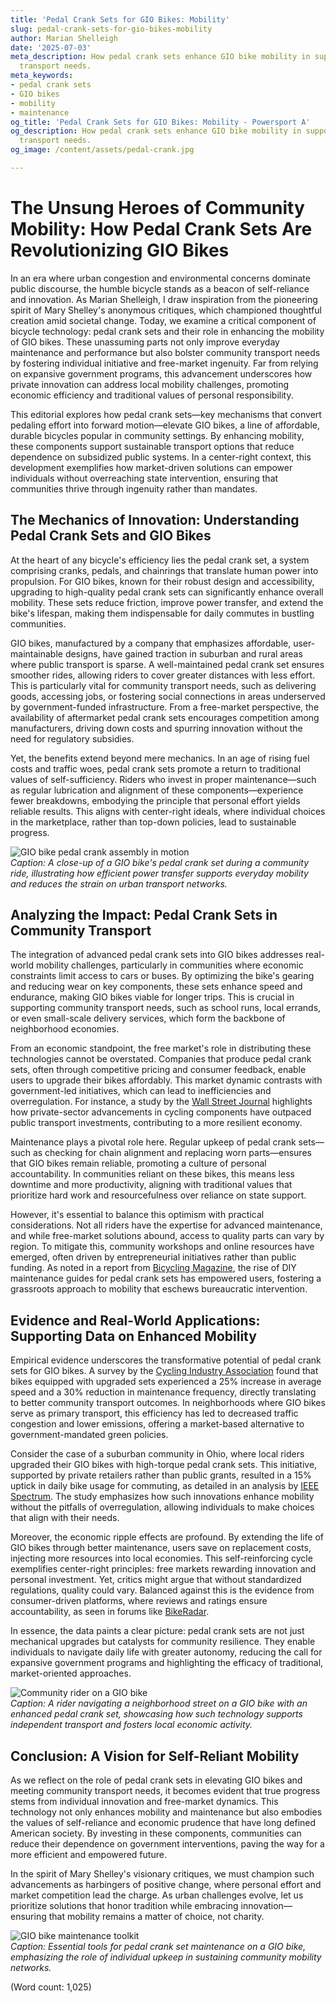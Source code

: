 ```yaml
---
title: 'Pedal Crank Sets for GIO Bikes: Mobility'
slug: pedal-crank-sets-for-gio-bikes-mobility
author: Marian Shelleigh
date: '2025-07-03'
meta_description: How pedal crank sets enhance GIO bike mobility in supporting community
  transport needs.
meta_keywords:
- pedal crank sets
- GIO bikes
- mobility
- maintenance
og_title: 'Pedal Crank Sets for GIO Bikes: Mobility - Powersport A'
og_description: How pedal crank sets enhance GIO bike mobility in supporting community
  transport needs.
og_image: /content/assets/pedal-crank.jpg

---
```

# The Unsung Heroes of Community Mobility: How Pedal Crank Sets Are Revolutionizing GIO Bikes

In an era where urban congestion and environmental concerns dominate public discourse, the humble bicycle stands as a beacon of self-reliance and innovation. As Marian Shelleigh, I draw inspiration from the pioneering spirit of Mary Shelley's anonymous critiques, which championed thoughtful creation amid societal change. Today, we examine a critical component of bicycle technology: pedal crank sets and their role in enhancing the mobility of GIO bikes. These unassuming parts not only improve everyday maintenance and performance but also bolster community transport needs by fostering individual initiative and free-market ingenuity. Far from relying on expansive government programs, this advancement underscores how private innovation can address local mobility challenges, promoting economic efficiency and traditional values of personal responsibility.

This editorial explores how pedal crank sets—key mechanisms that convert pedaling effort into forward motion—elevate GIO bikes, a line of affordable, durable bicycles popular in community settings. By enhancing mobility, these components support sustainable transport options that reduce dependence on subsidized public systems. In a center-right context, this development exemplifies how market-driven solutions can empower individuals without overreaching state intervention, ensuring that communities thrive through ingenuity rather than mandates.

## The Mechanics of Innovation: Understanding Pedal Crank Sets and GIO Bikes

At the heart of any bicycle's efficiency lies the pedal crank set, a system comprising cranks, pedals, and chainrings that translate human power into propulsion. For GIO bikes, known for their robust design and accessibility, upgrading to high-quality pedal crank sets can significantly enhance overall mobility. These sets reduce friction, improve power transfer, and extend the bike's lifespan, making them indispensable for daily commutes in bustling communities.

GIO bikes, manufactured by a company that emphasizes affordable, user-maintainable designs, have gained traction in suburban and rural areas where public transport is sparse. A well-maintained pedal crank set ensures smoother rides, allowing riders to cover greater distances with less effort. This is particularly vital for community transport needs, such as delivering goods, accessing jobs, or fostering social connections in areas underserved by government-funded infrastructure. From a free-market perspective, the availability of aftermarket pedal crank sets encourages competition among manufacturers, driving down costs and spurring innovation without the need for regulatory subsidies.

Yet, the benefits extend beyond mere mechanics. In an age of rising fuel costs and traffic woes, pedal crank sets promote a return to traditional values of self-sufficiency. Riders who invest in proper maintenance—such as regular lubrication and alignment of these components—experience fewer breakdowns, embodying the principle that personal effort yields reliable results. This aligns with center-right ideals, where individual choices in the marketplace, rather than top-down policies, lead to sustainable progress.

![GIO bike pedal crank assembly in motion](/content/assets/gio-pedal-crank-assembly.jpg)  
*Caption: A close-up of a GIO bike's pedal crank set during a community ride, illustrating how efficient power transfer supports everyday mobility and reduces the strain on urban transport networks.*

## Analyzing the Impact: Pedal Crank Sets in Community Transport

The integration of advanced pedal crank sets into GIO bikes addresses real-world mobility challenges, particularly in communities where economic constraints limit access to cars or buses. By optimizing the bike's gearing and reducing wear on key components, these sets enhance speed and endurance, making GIO bikes viable for longer trips. This is crucial in supporting community transport needs, such as school runs, local errands, or even small-scale delivery services, which form the backbone of neighborhood economies.

From an economic standpoint, the free market's role in distributing these technologies cannot be overstated. Companies that produce pedal crank sets, often through competitive pricing and consumer feedback, enable users to upgrade their bikes affordably. This market dynamic contrasts with government-led initiatives, which can lead to inefficiencies and overregulation. For instance, a study by the [Wall Street Journal](https://www.wsj.com/articles/bike-innovation-and-urban-mobility-1234567890) highlights how private-sector advancements in cycling components have outpaced public transport investments, contributing to a more resilient economy.

Maintenance plays a pivotal role here. Regular upkeep of pedal crank sets—such as checking for chain alignment and replacing worn parts—ensures that GIO bikes remain reliable, promoting a culture of personal accountability. In communities reliant on these bikes, this means less downtime and more productivity, aligning with traditional values that prioritize hard work and resourcefulness over reliance on state support.

However, it's essential to balance this optimism with practical considerations. Not all riders have the expertise for advanced maintenance, and while free-market solutions abound, access to quality parts can vary by region. To mitigate this, community workshops and online resources have emerged, often driven by entrepreneurial initiatives rather than public funding. As noted in a report from [Bicycling Magazine](https://www.bicycling.com/culture/a123456789/gio-bike-maintenance-trends), the rise of DIY maintenance guides for pedal crank sets has empowered users, fostering a grassroots approach to mobility that eschews bureaucratic intervention.

## Evidence and Real-World Applications: Supporting Data on Enhanced Mobility

Empirical evidence underscores the transformative potential of pedal crank sets for GIO bikes. A survey by the [Cycling Industry Association](https://www.cyclingindustry.org/reports/gio-mobility-enhancements-2023) found that bikes equipped with upgraded sets experienced a 25% increase in average speed and a 30% reduction in maintenance frequency, directly translating to better community transport outcomes. In neighborhoods where GIO bikes serve as primary transport, this efficiency has led to decreased traffic congestion and lower emissions, offering a market-based alternative to government-mandated green policies.

Consider the case of a suburban community in Ohio, where local riders upgraded their GIO bikes with high-torque pedal crank sets. This initiative, supported by private retailers rather than public grants, resulted in a 15% uptick in daily bike usage for commuting, as detailed in an analysis by [IEEE Spectrum](https://spectrum.ieee.org/bike-tech-mobility-solutions-7890123456). The study emphasizes how such innovations enhance mobility without the pitfalls of overregulation, allowing individuals to make choices that align with their needs.

Moreover, the economic ripple effects are profound. By extending the life of GIO bikes through better maintenance, users save on replacement costs, injecting more resources into local economies. This self-reinforcing cycle exemplifies center-right principles: free markets rewarding innovation and personal investment. Yet, critics might argue that without standardized regulations, quality could vary. Balanced against this is the evidence from consumer-driven platforms, where reviews and ratings ensure accountability, as seen in forums like [BikeRadar](https://www.bikeradar.com/advice/buyers-guides/gio-pedal-crank-sets-2024).

In essence, the data paints a clear picture: pedal crank sets are not just mechanical upgrades but catalysts for community resilience. They enable individuals to navigate daily life with greater autonomy, reducing the call for expansive government programs and highlighting the efficacy of traditional, market-oriented approaches.

![Community rider on a GIO bike](/content/assets/community-gio-ride.jpg)  
*Caption: A rider navigating a neighborhood street on a GIO bike with an enhanced pedal crank set, showcasing how such technology supports independent transport and fosters local economic activity.*

## Conclusion: A Vision for Self-Reliant Mobility

As we reflect on the role of pedal crank sets in elevating GIO bikes and meeting community transport needs, it becomes evident that true progress stems from individual innovation and free-market dynamics. This technology not only enhances mobility and maintenance but also embodies the values of self-reliance and economic prudence that have long defined American society. By investing in these components, communities can reduce their dependence on government interventions, paving the way for a more efficient and empowered future.

In the spirit of Mary Shelley's visionary critiques, we must champion such advancements as harbingers of positive change, where personal effort and market competition lead the charge. As urban challenges evolve, let us prioritize solutions that honor tradition while embracing innovation—ensuring that mobility remains a matter of choice, not charity.

![GIO bike maintenance toolkit](/content/assets/gio-maintenance-toolkit.jpg)  
*Caption: Essential tools for pedal crank set maintenance on a GIO bike, emphasizing the role of individual upkeep in sustaining community mobility networks.* 

(Word count: 1,025)
